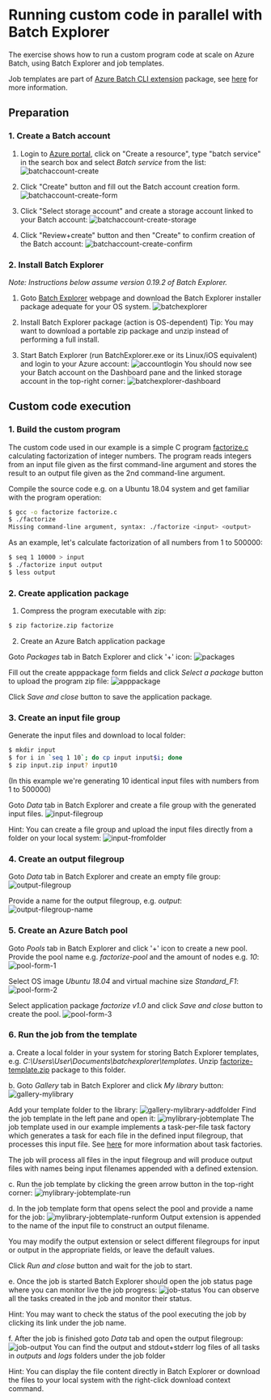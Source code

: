 # Running custom code in parallel with Batch Explorer
The exercise shows how to run a custom program code at scale on Azure Batch, using Batch Explorer and job templates. 

Job templates are part of [Azure Batch CLI extension](https://github.com/Azure/azure-batch-cli-extensions/blob/master/README.rst) package, see [here](https://github.com/Azure/azure-batch-cli-extensions/blob/master/doc/templates.md) for more information. 


## Preparation
### 1. Create a Batch account
1. Login to [Azure portal](https://portal.azure.com), click on "Create a resource", type "batch service" in the search box and select *Batch service* from the list:
![batchaccount-create](screenshots/batchaccount-create.png)

2. Click "Create" button and fill out the Batch account creation form.
![batchaccount-create-form](screenshots/batchaccount-create-form.png)

3. Click "Select storage account" and create a storage account linked to your Batch account:
![batchaccount-create-storage](screenshots/batchaccount-create-storage.png)

4. Click "Review+create" button and then "Create" to confirm creation of the Batch account:
![batchaccount-create-confirm](screenshots/batchaccount-create-confirm.png)

### 2. Install Batch Explorer
*Note: Instructions below assume version 0.19.2 of Batch Explorer.*

1. Goto [Batch Explorer](https://azure.github.io/BatchExplorer/) webpage and download the Batch Explorer installer package adequate for your OS system.
![batchexplorer](screenshots/batchexplorer.png)

2. Install Batch Explorer package (action is OS-dependent)
Tip: You may want to download a portable zip package and unzip instead of performing a full install.

3. Start Batch Explorer (run BatchExplorer.exe or its Linux/iOS equivalent) and login to your Azure account:
![accountlogin](screenshots/accountlogin.png)
You should now see your Batch account on the Dashboard pane and the linked storage account in the top-right corner:
![batchexplorer-dashboard](screenshots/batchexplorer-dashboard.png)

## Custom code execution
### 1. Build the custom program
The custom code used in our example is a simple C program [factorize.c](factorize.c) calculating factorization of integer numbers. 
The program reads integers from an input file given as the first command-line argument and stores the result to an output file given as the 2nd command-line argument.

Compile the source code e.g. on a Ubuntu 18.04 system and get familiar with the program operation:
```bash
$ gcc -o factorize factorize.c
$ ./factorize
Missing command-line argument, syntax: ./factorize <input> <output>
```
As an example, let's calculate factorization of all numbers from 1 to 500000:
```bash
$ seq 1 10000 > input
$ ./factorize input output
$ less output
```
### 2. Create application package
1. Compress the program executable with zip:
```bash
$ zip factorize.zip factorize
```

2. Create an Azure Batch application package

Goto *Packages* tab in Batch Explorer and click '+' icon:
![packages](screenshots/batchexplorer-packages.png)

Fill out the create apppackage form fields and click *Select a package* button to upload the program zip file:
![apppackage](screenshots/batchexplorer-apppackage.png)

Click *Save and close* button to save the application package. 

### 3. Create an input file group

Generate the input files and download to local folder:
```bash
$ mkdir input
$ for i in `seq 1 10`; do cp input input$i; done
$ zip input.zip input? input10
```
(In this example we're generating 10 identical input files with numbers from 1 to 500000)

Goto *Data* tab in Batch Explorer and create a file group with the generated input files.
![input-filegroup](screenshots/input-filegroup.png)

Hint: You can create a file group and upload the input files directly from a folder on your local system:
![input-fromfolder](screenshots/input-filegroup-fromfolder.png)

### 4. Create an output filegroup 
Goto *Data* tab in Batch Explorer and create an empty file group:
![output-filegroup](screenshots/output-filegroup.png)

Provide a name for the output filegroup, e.g. *output*:
![output-filegroup-name](screenshots/output-filegroup-name.png)

### 5. Create an Azure Batch pool
Goto *Pools* tab in Batch Explorer and click '+' icon to create a new pool. 
Provide the pool name e.g. *factorize-pool* and the amount of nodes e.g. *10*:
![pool-form-1](screenshots/pool-form-1.png)

Select OS image *Ubuntu 18.04* and virtual machine size *Standard_F1*:
![pool-form-2](screenshots/pool-form-2.png)

Select application package *factorize v1.0* and click *Save and close* button to create the pool.
![pool-form-3](screenshots/pool-form-3.png)

### 6. Run the job from the template
a. Create a local folder in your system for storing Batch Explorer templates, e.g. *C:\Users\User\Documents\batchexplorer\templates*.
Unzip [factorize-template.zip](factorize-template.zip) package to this folder.

b. Goto *Gallery* tab in Batch Explorer and click *My library* button: 
![gallery-mylibrary](screenshots/gallery-mylibrary.png)

Add your template folder to the library:
![gallery-mylibrary-addfolder](screenshots/gallery-mylibrary-addfolder.png)
Find the job template in the left pane and open it:
![mylibrary-jobtemplate](screenshots/mylibrary-jobtemplate.png)
The job template used in our example implements a task-per-file task factory which generates a task for each file in the defined input filegroup, that processes this input file. See [here](https://github.com/Azure/azure-batch-cli-extensions/blob/master/doc/taskFactories.md) for more information about task factories.   

The job will process all files in the input filegroup and will produce output files with names being input filenames appended with a defined extension.

c. Run the job template by clicking the green arrow button in the top-right corner:
![mylibrary-jobtemplate-run](screenshots/mylibrary-jobtemplate-run.png)

d. In the job template form that opens select the pool and provide a name for the job:
![mylibrary-jobtemplate-runform](screenshots/mylibrary-jobtemplate-runform.png)
Output extension is appended to the name of the input file to construct an output filename.

You may modify the output extension or select different filegroups for input or output in the appropriate fields, or leave the default values. 

Click *Run and close* button and wait for the job to start.

e. Once the job is started Batch Explorer should open the job status page where you can monitor live the job progress:
![job-status](screenshots/job-status.png)
You can observe all the tasks created in the job and monitor their status.

Hint: You may want to check the status of the pool executing the job by clicking its link under the job name.

f. After the job is finished goto *Data* tab and open the output filegroup:
![job-output](screenshots/job-output.png)
You can find the output and stdout+stderr log files of all tasks in *outputs* and *logs* folders under the job folder 

Hint: You can display the file content directly in Batch Explorer or download the files to your local system with the right-click download context command.
